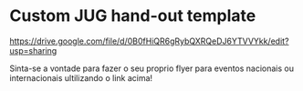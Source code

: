 # Custom JUG hand-out template
https://drive.google.com/file/d/0B0fHiQR6gRybQXRQeDJ6YTVVYkk/edit?usp=sharing

Sinta-se a vontade para fazer o seu proprio flyer para eventos nacionais ou internacionais ultilizando o link acima!